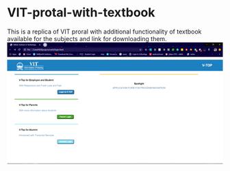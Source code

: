 # VIT-protal-with-textbook

This is a replica of VIT proral with additional functionality of textbook available for the subjects and link for downloading them.
![demo](VIT.gif)
